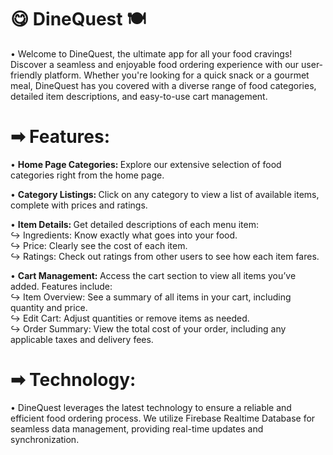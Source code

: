# 😋 DineQuest 🍽
• Welcome to DineQuest, the ultimate app for all your food cravings! Discover a seamless and enjoyable food ordering experience with our user-friendly platform. Whether you're looking for a quick snack or a gourmet meal, DineQuest has you covered with a diverse range of food categories, detailed item descriptions, and easy-to-use cart management.

# ➡ <b> Features: </b>

• <b> Home Page Categories: </b> Explore our extensive selection of food categories right from the home page.

• <b> Category Listings: </b> Click on any category to view a list of available items, complete with prices and ratings.

• <b> Item Details: </b> Get detailed descriptions of each menu item: <br>
↪ Ingredients: Know exactly what goes into your food. <br>
↪ Price: Clearly see the cost of each item. <br>
↪ Ratings: Check out ratings from other users to see how each item fares.

• <b> Cart Management: </b> Access the cart section to view all items you’ve added. Features include: <br>
↪ Item Overview: See a summary of all items in your cart, including quantity and price. <br>
↪ Edit Cart: Adjust quantities or remove items as needed. <br>
↪ Order Summary: View the total cost of your order, including any applicable taxes and delivery fees.

# ➡ <b> Technology: </b>

• DineQuest leverages the latest technology to ensure a reliable and efficient food ordering process. We utilize Firebase Realtime Database for seamless data management, providing real-time updates and synchronization.
